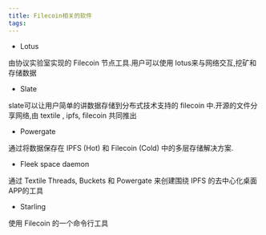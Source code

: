 ```yaml
---
title: Filecoin相关的软件
tags: 
---
```


- Lotus

由协议实验室实现的 Filecoin 节点工具.用户可以使用 lotus来与网络交互,挖矿和存储数据

- Slate

slate可以让用户简单的讲数据存储到分布式技术支持的 filecoin 中.开源的文件分享网络,由 textile , ipfs, filecoin 共同推出

- Powergate

通过将数据保存在 IPFS (Hot) 和 Filecoin (Cold) 中的多层存储解决方案.

- Fleek space daemon

通过  Textile Threads, Buckets 和 Powergate 来创建围绕 IPFS 的去中心化桌面APP的工具

- Starling 

使用 Filecoin 的一个命令行工具